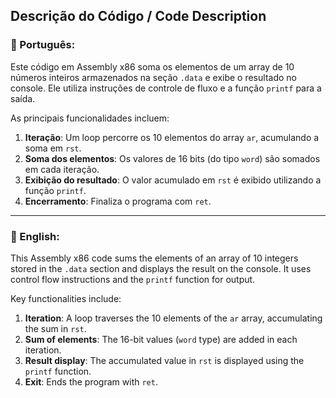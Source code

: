 ## Descrição do Código / Code Description

### 📄 Português:
Este código em Assembly x86 soma os elementos de um array de 10 números inteiros armazenados na seção `.data` e exibe o resultado no console. Ele utiliza instruções de controle de fluxo e a função `printf` para a saída.

As principais funcionalidades incluem:
1. **Iteração**: Um loop percorre os 10 elementos do array `ar`, acumulando a soma em `rst`.
2. **Soma dos elementos**: Os valores de 16 bits (do tipo `word`) são somados em cada iteração.
3. **Exibição do resultado**: O valor acumulado em `rst` é exibido utilizando a função `printf`.
4. **Encerramento**: Finaliza o programa com `ret`.

---

### 📄 English:
This Assembly x86 code sums the elements of an array of 10 integers stored in the `.data` section and displays the result on the console. It uses control flow instructions and the `printf` function for output.

Key functionalities include:
1. **Iteration**: A loop traverses the 10 elements of the `ar` array, accumulating the sum in `rst`.
2. **Sum of elements**: The 16-bit values (`word` type) are added in each iteration.
3. **Result display**: The accumulated value in `rst` is displayed using the `printf` function.
4. **Exit**: Ends the program with `ret`.
